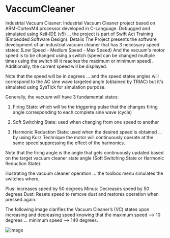 # VaccumCleaner
Industrial Vacuum Cleaner:
Industrial Vacuum Cleaner project based on ARM-CortexM4 processor developed in C-Language. Debugged and simulated using Keil-IDE (v5) ... the project is part of Swift Act Training (Embedded Software Design).
Details
The Project presents the software development of an industrial vacuum cleaner that has 3 necessary speed states: (Low Speed - Medium Speed - Max Speed) And the vacuum's motor speed is to be changed using a switch (speed can be changed multiple times using the switch till it reaches the maximum or minimum speed). Additionally, the current speed will be displayed.

Note that the speed will be in degrees ... and the speed states angles will correspond to the AC sine wave targeted angle (obtained by TRIAC) but it's simulated using SysTick for simulation purpose.

Generally, the vacuum will have 3 fundamental states:
1. Firing State: which will be the triggering pulse that the changes firing angle corresponding to each complete sine wave (cycle)

2. Soft Switching State: used when changing from one speed to another

3. Harmonic Reduction State: used when the desired speed is obtained ... by using Kurz Technique the motor will continuously operate at the same speed suppressing the effect of the harmonics.

Note that the firing angle is the angle that gets continuously updated based on the target vacuum cleaner state angle (Soft Switching State or Harmonic Reduction State).

illustrating the vacuum cleaner operation ... the toolbox menu simulates the switches where,

Plus: increases speed by 50 degrees
Minus: Decreases speed by 50 degrees
Dust: Resets speed to remove dust and restores operation when pressed again.

The following image clarifies the Vacuum Cleaner’s (VC) states upon increasing and decreasing speed knowing that the maximum speed --> 10 degrees ... minimum speed --> 140 degrees.

![image](https://github.com/Amira-sherif/VaccumCleaner/assets/81929288/2a51ec58-18e2-43fe-b976-d9cf5ce90866)

